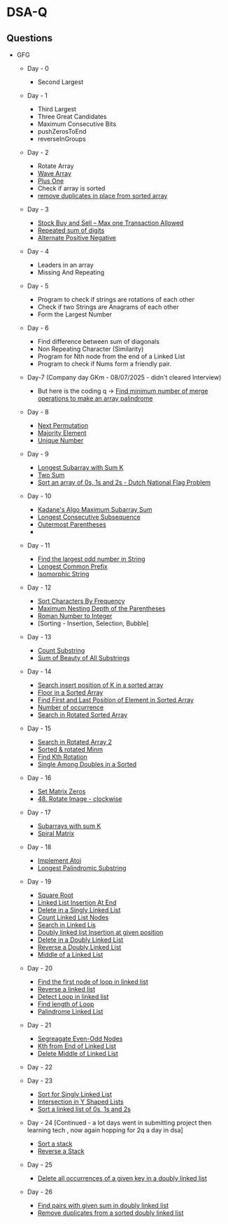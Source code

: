 # DSA-Q
## Questions 
- GFG
  - Day - 0
    - Second Largest

  - Day - 1
    - Third Largest
    - Three Great Candidates
    - Maximum Consecutive Bits
    - pushZerosToEnd
    - reverseInGroups
  - Day - 2
    - Rotate Array
    - [Wave Array](https://www.geeksforgeeks.org/problems/wave-array-1587115621/0)
    - [Plus One](https://www.geeksforgeeks.org/problems/adding-one2529/0)
    - Check if array is sorted
    - [remove duplicates in place from sorted array](https://www.geeksforgeeks.org/problems/remove-duplicate-elements-from-sorted-array/1)
   
  - Day - 3
    - [Stock Buy and Sell – Max one Transaction Allowed](https://www.geeksforgeeks.org/problems/buy-stock-2/1)
    - [Repeated sum of digits](https://www.geeksforgeeks.org/problems/repeated-sum-of-digits3955/1)
    - [Alternate Positive Negative](https://www.geeksforgeeks.org/problems/array-of-alternate-ve-and-ve-nos1401/1&selectedLang=python3)

  - Day - 4
    - Leaders in an array
    - Missing And Repeating
   
  - Day - 5
    - Program to check if strings are rotations of each other
    - Check if two Strings are Anagrams of each other
    - Form the Largest Number
   
  - Day - 6
    - Find difference between sum of diagonals
    - Non Repeating Character (Similarity)
    - Program for Nth node from the end of a Linked List
    - Program to check if Nums form a friendly pair.
   
  - Day-7 (Company day GKm - 08/07/2025 - didn't cleared Interview)
    - But here is the coding q -> [Find minimum number of merge operations to make an array palindrome](https://www.geeksforgeeks.org/dsa/find-minimum-number-of-merge-operations-to-make-an-array-palindrome/)
   
  - Day - 8
    - [Next Permutation](https://www.geeksforgeeks.org/dsa/next-permutation/)
    - [Majority Element](https://www.geeksforgeeks.org/dsa/majority-element/)
    - [Unique Number](https://www.geeksforgeeks.org/problems/find-unique-number/0)
   
  - Day - 9
    - [Longest Subarray with Sum K](https://www.geeksforgeeks.org/problems/longest-sub-array-with-sum-k0809/1)
    - [Two Sum](https://www.geeksforgeeks.org/dsa/check-if-pair-with-given-sum-exists-in-array/)
    - [Sort an array of 0s, 1s and 2s - Dutch National Flag Problem](https://www.geeksforgeeks.org/dsa/sort-an-array-of-0s-1s-and-2s/)
   
  - Day - 10
    - [Kadane's Algo Maximum Subarray Sum](https://www.geeksforgeeks.org/dsa/largest-sum-contiguous-subarray/)
    - [Longest Consecutive Subsequence](https://www.geeksforgeeks.org/dsa/longest-consecutive-subsequence/)
    - [Outermost Parentheses](https://www.geeksforgeeks.org/problems/outermost-parentheses/1)
    - []()
   
  - Day - 11
    - [Find the largest odd number in String](https://www.geeksforgeeks.org/dsa/find-the-largest-odd-number-in-string/)
    - [Longest Common Prefix](https://leetcode.com/problems/longest-common-prefix/)
    - [Isomorphic String](https://www.geeksforgeeks.org/dsa/check-if-two-given-strings-are-isomorphic-to-each-other/)
   
  - Day - 12
    - [Sort Characters By Frequency](https://leetcode.com/problems/sort-characters-by-frequency/description/)
    - [Maximum Nesting Depth of the Parentheses](https://www.geeksforgeeks.org/problems/maximum-nesting-depth-of-the-parentheses/1)
    - [Roman Number to Integer](https://www.geeksforgeeks.org/problems/roman-number-to-integer3201/1)
    - [Sorting - Insertion, Selection, Bubble]
   
  - Day - 13
    - [Count Substring](https://www.geeksforgeeks.org/problems/count-substring/1)
    - [Sum of Beauty of All Substrings](https://www.geeksforgeeks.org/problems/sum-of-beauty-of-all-substrings-1662962118/1)
   
  - Day - 14
    - [Search insert position of K in a sorted array](https://www.geeksforgeeks.org/dsa/search-insert-position-of-k-in-a-sorted-array/)
    - [Floor in a Sorted Array](https://www.geeksforgeeks.org/problems/floor-in-a-sorted-array-1587115620/1)
    - [Find First and Last Position of Element in Sorted Array](https://leetcode.com/problems/find-first-and-last-position-of-element-in-sorted-array/submissions/1699755747/)
    - [Number of occurrence](https://www.geeksforgeeks.org/problems/number-of-occurrence2259/1)
    - [Search in Rotated Sorted Array](https://www.geeksforgeeks.org/problems/search-in-a-rotated-array4618/1)
   
  - Day - 15
    - [Search in Rotated Array 2](https://www.geeksforgeeks.org/problems/search-in-rotated-array-2/1)
    - [Sorted & rotated Minm](http://geeksforgeeks.org/problems/minimum-element-in-a-sorted-and-rotated-array3611/1)
    - [Find Kth Rotation](https://www.geeksforgeeks.org/problems/rotation4723/1)
    - [Single Among Doubles in a Sorted](https://www.geeksforgeeks.org/problems/find-the-element-that-appears-once-in-sorted-array0624/1)

  - Day - 16
    - [Set Matrix Zeros](https://www.geeksforgeeks.org/problems/set-matrix-zeroes/1)
    - [48. Rotate Image - clockwise ](https://leetcode.com/problems/rotate-image/description/)

  - Day - 17
    - [Subarrays with sum K](https://www.geeksforgeeks.org/problems/subarrays-with-sum-k/1)
    - [Spiral Matrix](https://www.geeksforgeeks.org/problems/spirally-traversing-a-matrix-1587115621/1)
   
  - Day - 18
    - [Implement Atoi](https://www.geeksforgeeks.org/problems/implement-atoi/1&selectedLang=python3)
    - [Longest Palindromic Substring](https://www.geeksforgeeks.org/problems/longest-palindrome-in-a-string1956/1)
   
  - Day - 19
    - [Square Root](https://www.geeksforgeeks.org/problems/square-root/1)
    - [Linked List Insertion At End](https://www.geeksforgeeks.org/problems/linked-list-insertion-1587115620/1)
    - [Delete in a Singly Linked List](https://www.geeksforgeeks.org/problems/delete-a-node-in-single-linked-list/1)
    - [Count Linked List Nodes](https://www.geeksforgeeks.org/problems/count-nodes-of-linked-list/1)
    - [Search in Linked Lis](https://www.geeksforgeeks.org/problems/search-in-linked-list-1664434326/1)
    - [Doubly linked list Insertion at given position](https://www.geeksforgeeks.org/problems/insert-a-node-in-doubly-linked-list/1)
    - [Delete in a Doubly Linked List](https://www.geeksforgeeks.org/problems/delete-node-in-doubly-linked-list/1)
    - [Reverse a Doubly Linked List](https://www.geeksforgeeks.org/problems/reverse-a-doubly-linked-list/1)
    - [Middle of a Linked List](https://www.geeksforgeeks.org/problems/finding-middle-element-in-a-linked-list/1)
   
  - Day - 20
    - [Find the first node of loop in linked list](https://www.geeksforgeeks.org/problems/find-the-first-node-of-loop-in-linked-list--170645/1)
    - [Reverse a linked list](https://www.geeksforgeeks.org/problems/reverse-a-linked-list/1)
    - [Detect Loop in linked list](https://www.geeksforgeeks.org/problems/detect-loop-in-linked-list/1)
    - [Find length of Loop](https://www.geeksforgeeks.org/problems/find-length-of-loop/1)
    - [Palindrome Linked List](https://www.geeksforgeeks.org/problems/check-if-linked-list-is-pallindrome/1)

  - Day - 21
    - [Segreagate Even-Odd Nodes](https://www.geeksforgeeks.org/problems/segregate-even-and-odd-nodes-in-a-linked-list5035/1)
    - [Kth from End of Linked List](https://www.geeksforgeeks.org/problems/nth-node-from-end-of-linked-list/1)
    - [Delete Middle of Linked List](https://www.geeksforgeeks.org/problems/delete-middle-of-linked-list/1)
   
  - Day - 22
 
  - Day - 23
    - [Sort for Singly Linked List](https://www.geeksforgeeks.org/problems/insertion-sort-for-singly-linked-list/1)
    - [Intersection in Y Shaped Lists](https://www.geeksforgeeks.org/problems/intersection-point-in-y-shapped-linked-lists/1)
    - [Sort a linked list of 0s, 1s and 2s](https://www.geeksforgeeks.org/problems/given-a-linked-list-of-0s-1s-and-2s-sort-it/1)
   
  - Day - 24 [Continued - a lot days went in submitting project then learning tech , now again hopping for 2q a day in dsa]
    - [Sort a stack](https://www.geeksforgeeks.org/problems/sort-a-stack/1&selectedLang=python3)
    - [Reverse a Stack](https://www.geeksforgeeks.org/problems/reverse-a-stack/1)
   
  - Day - 25
    - [Delete all occurrences of a given key in a doubly linked list](https://www.geeksforgeeks.org/problems/delete-all-occurrences-of-a-given-key-in-a-doubly-linked-list/1)
   
  - Day - 26
    - [Find pairs with given sum in doubly linked list](https://www.geeksforgeeks.org/problems/find-pairs-with-given-sum-in-doubly-linked-list/1)
    - [Remove duplicates from a sorted doubly linked list](https://www.geeksforgeeks.org/problems/remove-duplicates-from-a-sorted-doubly-linked-list/1)
